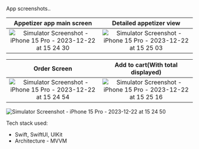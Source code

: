 App screenshots..

Appetizer app main screen  |  Detailed appetizer view
:-------------------------:|:-------------------------:
![Simulator Screenshot - iPhone 15 Pro - 2023-12-22 at 15 24 30](https://github.com/RahulRai02/Appetizers-App/assets/74974944/4b20c21a-7ef2-478f-ae8b-0534bd9c37cd)  |  ![Simulator Screenshot - iPhone 15 Pro - 2023-12-22 at 15 25 03](https://github.com/RahulRai02/Appetizers-App/assets/74974944/88058e81-a553-4f1b-a2f2-734c69dd2ade)

Order Screen               |  Add to cart(With total displayed)
:-------------------------:|:-------------------------:
![Simulator Screenshot - iPhone 15 Pro - 2023-12-22 at 15 24 54](https://github.com/RahulRai02/Appetizers-App/assets/74974944/175caa08-068d-4ec5-aa6c-0416cada8282)  |  ![Simulator Screenshot - iPhone 15 Pro - 2023-12-22 at 15 25 16](https://github.com/RahulRai02/Appetizers-App/assets/74974944/d0157f56-7b68-43ff-9988-8ea2a8d90e51)

![Simulator Screenshot - iPhone 15 Pro - 2023-12-22 at 15 24 50](https://github.com/RahulRai02/Appetizers-App/assets/74974944/506f99ac-4632-4210-b87f-6a5e3081ee7d) 


Tech stack used:
- Swift, SwiftUI, UIKit
- Architecture - MVVM
